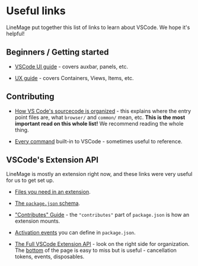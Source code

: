# Useful links

LineMage put together this list of links to learn about VSCode. We hope it's helpful!

## Beginners / Getting started

- [VSCode UI guide](https://code.visualstudio.com/docs/getstarted/userinterface)  - covers auxbar, panels, etc.
 
- [UX guide](https://code.visualstudio.com/api/ux-guidelines/overview) - covers Containers, Views, Items, etc.

## Contributing

- [How VS Code's sourcecode is organized](https://github.com/microsoft/vscode/wiki/Source-Code-Organization) - this explains where the entry point files are, what `browser/` and `common/` mean, etc. **This is the most important read on this whole list!** We recommend reading the whole thing.


- [Every command](https://code.visualstudio.com/api/references/commands) built-in to VSCode - sometimes useful to reference.


## VSCode's Extension API

LineMage is mostly an extension right now, and these links were very useful for us to get set up.

- [Files you need in an extension](https://code.visualstudio.com/api/get-started/extension-anatomy).

- [The `package.json` schema](https://code.visualstudio.com/api/references/extension-manifest).

- ["Contributes" Guide](https://code.visualstudio.com/api/references/contribution-points) - the `"contributes"` part of `package.json` is how an extension mounts.

- [Activation events](https://code.visualstudio.com/api/references/activation-events) you can define in `package.json`.

- [The Full VSCode Extension API](https://code.visualstudio.com/api/references/vscode-api) - look on the right side for organization. The [bottom](https://code.visualstudio.com/api/references/vscode-api#api-patterns) of the page is easy to miss but is useful - cancellation tokens, events, disposables.


